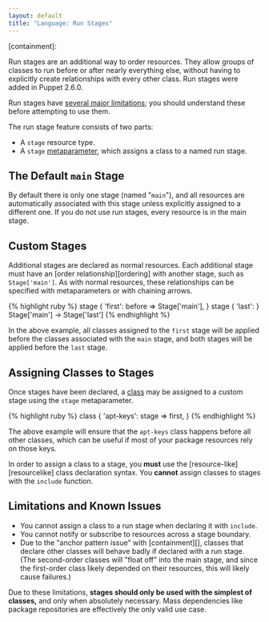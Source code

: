 ```yaml
---
layout: default
title: "Language: Run Stages"
---
```


<!-- TODO -->
[metaparameter]: 
[ordering]: 
[class]: 
[resourcelike]:
[containment]: 

Run stages are an additional way to order resources. They allow groups of classes to run before or after nearly everything else, without having to explicitly create relationships with every other class. Run stages were added in Puppet 2.6.0. 

Run stages have [several major limitations](#limitations-and-known-issues); you should understand these before attempting to use them. 

The run stage feature consists of two parts: 

* A `stage` resource type.
* A `stage` [metaparameter][], which assigns a class to a named run stage.

The Default `main` Stage
-----

By default there is only one stage (named "`main`"), and all resources are automatically associated with this stage unless explicitly assigned to a different one. If you do not use run stages, every resource is in the main stage.

Custom Stages
-----

Additional stages are declared as normal resources. Each additional stage must have an [order relationship][ordering] with another stage, such as `Stage['main']`. As with normal resources, these relationships can be specified with metaparameters or with chaining arrows.

{% highlight ruby %}
    stage { 'first': 
      before => Stage['main'],
    }
    stage { 'last': }
    Stage['main'] -> Stage['last']
{% endhighlight %}

In the above example, all classes assigned to the `first` stage will be applied before the classes associated with the `main` stage, and both stages will be applied before the `last` stage.

Assigning Classes to Stages
-----

Once stages have been declared, a [class][] may be assigned to a custom stage using the `stage` metaparameter.

{% highlight ruby %}
    class { 'apt-keys':
      stage => first,
    }
{% endhighlight %}

The above example will ensure that the `apt-keys` class happens before all other classes, which can be useful if most of your package resources rely on those keys. 

In order to assign a class to a stage, you **must** use the [resource-like][resourcelike] class declaration syntax. You **cannot** assign classes to stages with the `include` function.

Limitations and Known Issues
-----

* You cannot assign a class to a run stage when declaring it with `include`.
* You cannot notify or subscribe to resources across a stage boundary.
* Due to the "anchor pattern issue" with [containment][], classes that declare other classes will behave badly if declared with a run stage. (The second-order classes will "float off" into the main stage, and since the first-order class likely depended on their resources, this will likely cause failures.)

Due to these limitations, **stages should only be used with the simplest of classes,** and only when absolutely necessary. Mass dependencies like package repositories are effectively the only valid use case.

